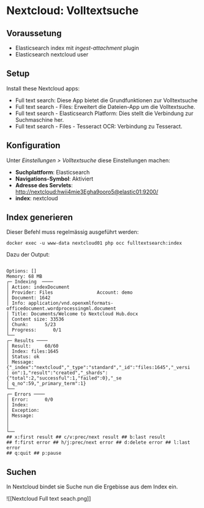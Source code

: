 
# Nextcloud: Volltextsuche

## Voraussetung

* Elasticsearch index mit *ingest-attachment* plugin
* Elasticsearch nextcloud user

## Setup

Install these Nextcloud apps:
* Full text search:  Diese App bietet die Grundfunktionen zur Volltextsuche
* Full text search - Files: Erweitert die Dateien-App um die Volltextsuche.
* Full text search - Elasticsearch Platform: Dies stellt die Verbindung zur Suchmaschine her.
* Full text search - Files - Tesseract OCR: Verbindung zu Tesseract.

## Konfiguration

Unter *Einstellungen > Volltextsuche* diese Einstellungen machen:

* **Suchplattform**: Elasticsearch
* **Navigations-Symbol**: Aktiviert
* **Adresse des Servlets**: <http://nextcloud:hwii4mie3Egha9ooro5@elastic01:9200/>
* **index**: nextcloud

## Index generieren

Dieser Befehl muss regelmässig ausgeführt werden:

`docker exec -u www-data nextcloud01 php occ fulltextsearch:index`

Dazu der Output:

```

Options: []
Memory: 68 MB
┌─ Indexing  ────
│ Action: indexDocument
│ Provider: Files                Account: demo
│ Document: 1642
│ Info: application/vnd.openxmlformats-officedocument.wordprocessingml.document
│ Title: Documents/Welcome to Nextcloud Hub.docx
│ Content size: 33536
│ Chunk:      5/23
│ Progress:      0/1
└──
┌─ Results ────
│ Result:     60/60
│ Index: files:1645
│ Status: ok
│ Message: {"_index":"nextcloud","_type":"standard","_id":"files:1645","_versi
│ on":1,"result":"created","_shards":{"total":2,"successful":1,"failed":0},"_se
│ q_no":59,"_primary_term":1}
└──
┌─ Errors ────
│ Error:      0/0
│ Index:
│ Exception:
│ Message:
│
│
└──
## x:first result ## c/v:prec/next result ## b:last result
## f:first error ## h/j:prec/next error ## d:delete error ## l:last error
## q:quit ## p:pause
```

## Suchen

In Nextcloud bindet sie Suche nun die Ergebisse aus dem Index ein.

![[Nextcloud Full text seach.png]]